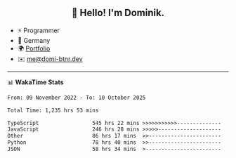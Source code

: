 <h2 align="center">👋 Hello! I'm Dominik.</h2>

- ⚡ Programmer
- 📍 Germany
- 🌍 [Portfolio](https://domi-btnr.dev)
- ✉️ [me@domi-btnr.dev](mailto://me@domi-btnr.dev)

---
📊 **WakaTime Stats**
<!--START_SECTION:waka-->

```txt
From: 09 November 2022 - To: 10 October 2025

Total Time: 1,235 hrs 53 mins

TypeScript                 545 hrs 22 mins >>>>>>>>>>>--------------   44.13 %
JavaScript                 246 hrs 28 mins >>>>>--------------------   19.94 %
Other                      86 hrs 17 mins  >>-----------------------   06.98 %
Python                     78 hrs 40 mins  >>-----------------------   06.37 %
JSON                       58 hrs 34 mins  >------------------------   04.74 %
```

<!--END_SECTION:waka-->
